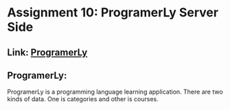 # Assignment 10: ProgramerLy Server Side
## Link: [ProgramerLy](https://programerly-server-side.vercel.app)

## ProgramerLy: 
ProgramerLy is a programming language learning application. There are two kinds of data. One is categories and other is courses.